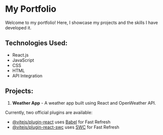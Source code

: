 # My Portfolio

Welcome to my portfolio! Here, I showcase my projects and the skills I have developed it.

## Technologies Used:
- React.js
- JavaScript
- CSS
- HTML
- API Integration

## Projects:
1. **Weather App** - A weather app built using React and OpenWeather API.

Currently, two official plugins are available:

- [@vitejs/plugin-react](https://github.com/vitejs/vite-plugin-react/blob/main/packages/plugin-react/README.md) uses [Babel](https://babeljs.io/) for Fast Refresh
- [@vitejs/plugin-react-swc](https://github.com/vitejs/vite-plugin-react-swc) uses [SWC](https://swc.rs/) for Fast Refresh
